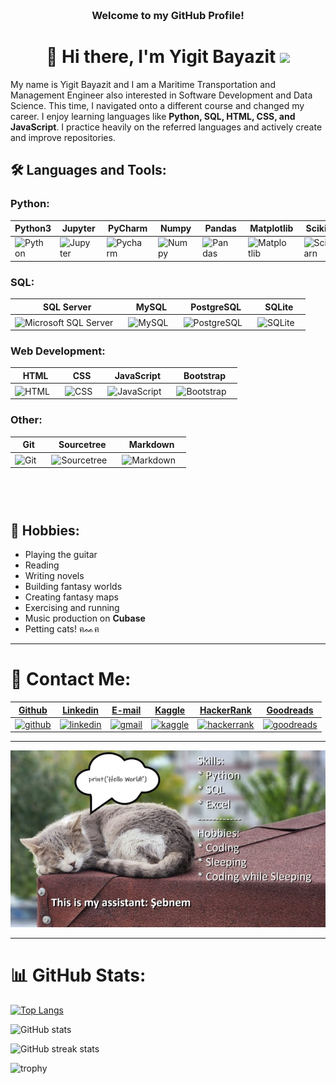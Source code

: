 <!-- HEADER -->
<h3 align="center">
     <br>Welcome to my GitHub Profile!
</h3>

<h1 align="center">🧭 Hi there, I'm Yigit Bayazit </a> <img src="https://user-images.githubusercontent.com/64318469/176737130-33ef105d-385a-43e4-a68e-33ac3f19ab12.gif" height="32" /></h1>

My name is Yigit Bayazit and I am a Maritime Transportation and Management Engineer also interested in Software Development and Data Science. This time, I navigated onto a different course and changed my career. I enjoy learning languages like **Python, SQL, HTML, CSS, and JavaScript**. I practice heavily on the referred languages and actively create and improve repositories.

<div>

## 🛠️ Languages and Tools:

### Python:

| Python3 | Jupyter | PyCharm | Numpy | Pandas | Matplotlib | Scikitlearn |
|----------|----------|----------|--------|--------|--------|-----------|
| <img align="center" alt="Python" width="50px" style="padding-right:10px;" src="https://cdn.jsdelivr.net/gh/devicons/devicon@latest/icons/python/python-original.svg" /> | <img align="center" alt="Jupyter" width="40px" style="padding-right:10px;" src="https://cdn.jsdelivr.net/gh/devicons/devicon@latest/icons/jupyter/jupyter-original-wordmark.svg" /> | <img align="center" alt="Pycharm" width="40px" style="padding-right:10px;" src="https://cdn.jsdelivr.net/gh/devicons/devicon@latest/icons/pycharm/pycharm-original.svg" /> | <img align="center" alt="Numpy" width="40px" style="padding-right:10px;" src="https://cdn.jsdelivr.net/gh/devicons/devicon@latest/icons/numpy/numpy-original.svg" /> | <img align="center" alt="Pandas" width="40px" style="padding-right:10px;" src="https://cdn.jsdelivr.net/gh/devicons/devicon@latest/icons/pandas/pandas-original-wordmark.svg" />| <img align="center" alt="Matplotlib" width="40px" style="padding-right:10px;" src="https://cdn.jsdelivr.net/gh/devicons/devicon@latest/icons/matplotlib/matplotlib-original-wordmark.svg" /> | <img align="center" alt="Scikitlearn" width="40px" style="padding-right:10px;" src="https://cdn.jsdelivr.net/gh/devicons/devicon@latest/icons/scikitlearn/scikitlearn-original.svg" /> |

<!-- align="left" alt="PyQt" width="40px" style="padding-right:10px;" <img src="https://cdn.jsdelivr.net/gh/devicons/devicon@latest/icons/qt/qt-original.svg" /> -->

### SQL:

| SQL Server | MySQL | PostgreSQL | SQLite |
|----------|----------|----------|--------|
| <img align="center" alt="Microsoft SQL Server" width="50px" style="padding-right:10px;" src="https://cdn.jsdelivr.net/gh/devicons/devicon@latest/icons/microsoftsqlserver/microsoftsqlserver-original.svg" /> | <img align="center" alt="MySQL" width="40px" style="padding-right:10px;" src="https://cdn.jsdelivr.net/gh/devicons/devicon@latest/icons/mysql/mysql-original.svg" /> | <img align="center" alt="PostgreSQL" width="40px" style="padding-right:10px;" src="https://cdn.jsdelivr.net/gh/devicons/devicon@latest/icons/postgresql/postgresql-plain.svg" /> | <img align="center" alt="SQLite" width="40px" style="padding-right:10px;" src="https://cdn.jsdelivr.net/gh/devicons/devicon@latest/icons/sqlite/sqlite-original.svg" /> |

### Web Development:

| HTML | CSS | JavaScript | Bootstrap |
|-----|------|------------|-----------|
| <img align="center" alt="HTML" width="50px" style="padding-right:10px;" src="https://cdn.jsdelivr.net/gh/devicons/devicon@latest/icons/html5/html5-original-wordmark.svg" /> | <img align="center" alt="CSS" width="50px" style="padding-right:10px;" src="https://cdn.jsdelivr.net/gh/devicons/devicon@latest/icons/css3/css3-original-wordmark.svg" /> | <img align="center" alt="JavaScript" width="50px" style="padding-right:10px;" src="https://cdn.jsdelivr.net/gh/devicons/devicon@latest/icons/javascript/javascript-original.svg" /> | <img align="center" alt="Bootstrap" width="50px" style="padding-right:10px;" src="https://cdn.jsdelivr.net/gh/devicons/devicon@latest/icons/bootstrap/bootstrap-original.svg" />

### Other:

| Git | Sourcetree | Markdown |
|----------|----------|----------|
| <img align="center" alt="Git" width="40px" style="padding-right:10px;" src="https://cdn.jsdelivr.net/gh/devicons/devicon@latest/icons/git/git-original.svg" /> | <img align="center" alt="Sourcetree" width="40px" style="padding-right:10px;" src="https://cdn.jsdelivr.net/gh/devicons/devicon@latest/icons/sourcetree/sourcetree-original.svg" /> | <img align="center" alt="Markdown" width="40px" style="padding-right:10px;" src="https://cdn.jsdelivr.net/gh/devicons/devicon@latest/icons/markdown/markdown-original.svg" /> |


<br />
<!-- <img align="left" alt="Django" width="30px" style="padding-right:10px;" src="https://cdn.jsdelivr.net/gh/devicons/devicon@latest/icons/django/django-plain.svg" /> -->
<!-- <img align="left" alt="Flask" width="30px" style="padding-right:10px;" src="https://cdn.jsdelivr.net/gh/devicons/devicon@latest/icons/flask/flask-original-wordmark.svg" /> -->
<br />

</div>

#

## 🎸 Hobbies:
* Playing the guitar
* Reading
* Writing novels
* Building fantasy worlds
* Creating fantasy maps
* Exercising and running
* Music production on **Cubase**
* Petting cats! ฅᨐฅ

<hr>

# 📧 Contact Me: <br>
[Github](https://github.com/Trigenaris) | [Linkedin](https://www.linkedin.com/in/yigit-bayazit-0a0209a3/) | [E-mail](mailto:ygtbyzt@gmail.com) | [Kaggle](https://www.kaggle.com/trigenaris) | [HackerRank](https://www.hackerrank.com/profile/ygtbyzt) | [Goodreads](https://www.goodreads.com/user/show/67637962-yi-it-bayaz-t) |
-----|-----|-----|-----|-----|-----|
[<img src='https://cdn.jsdelivr.net/npm/simple-icons@3.0.1/icons/github.svg' alt='github' height='40'>](https://github.com/Trigenaris) | [<img src='https://cdn.jsdelivr.net/npm/simple-icons@3.0.1/icons/linkedin.svg' alt='linkedin' height='40'>](https://www.linkedin.com/in/yigit-bayazit-0a0209a3/) | [<img src='https://cdn.jsdelivr.net/npm/simple-icons@3.0.1/icons/gmail.svg' alt='gmail' height='40'>](mailto:ygtbyzt@gmail.com) | [<img src='https://cdn.jsdelivr.net/npm/simple-icons@3.0.1/icons/kaggle.svg' alt='kaggle' height='40'>](https://www.kaggle.com/trigenaris) | [<img src='https://cdn.jsdelivr.net/npm/simple-icons@3.0.1/icons/hackerrank.svg' alt='hackerrank' height='40'>](https://www.hackerrank.com/profile/ygtbyzt) | [<img src='https://cdn.jsdelivr.net/npm/simple-icons@3.0.1/icons/goodreads.svg' alt='goodreads' height='40'>](https://www.goodreads.com/user/show/67637962-yi-it-bayaz-t) |

<hr>

![She is helping me while I rest](https://github.com/Trigenaris/Trigenaris/blob/main/sebnem11.jpg)

<hr>

# 📊 GitHub Stats:

[![Top Langs](https://github-readme-stats.vercel.app/api/top-langs/?username=Trigenaris)](https://github.com/anuraghazra/github-readme-stats)

![GitHub stats](https://github-readme-stats.vercel.app/api?username=Trigenaris&show_icons=true)  

![GitHub streak stats](https://streak-stats.demolab.com/?user=Trigenaris)  

![trophy](https://github-profile-trophy.vercel.app/?username=Trigenaris)
